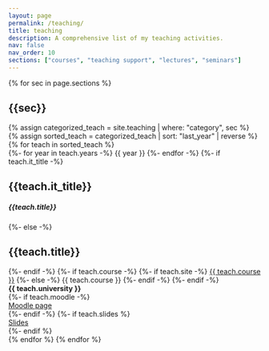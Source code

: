 ```yaml
---
layout: page
permalink: /teaching/
title: teaching
description: A comprehensive list of my teaching activities.
nav: false
nav_order: 10
sections: ["courses", "teaching support", "lectures", "seminars"]
---
```


<div class="post">
<article>
<div class="teaching">
    {% for sec in page.sections %}
        <h2 class="category">{{sec}}</h2>
        {% assign categorized_teach = site.teaching | where: "category", sec %}
        {% assign sorted_teach = categorized_teach | sort: "last_year" | reverse %}
        {% for teach in sorted_teach %}
        <div class="row teach-row">
            <div class="abbr">
                {%- for year in teach.years -%}
                    <abbr class="badge">{{ year }}</abbr>
                {%- endfor -%}
                {%- if teach.it_title -%}
                    <h2>{{teach.it_title}}</h2>
                    <h5><i>{{teach.title}}</i></h5>
                {%- else -%}
                    <h2>{{teach.title}}</h2>
                {%- endif -%}
                {%- if teach.course -%}
                    {%- if teach.site -%}
                        <a href="{{teach.site}}">{{ teach.course }}</a>
                    {%- else -%}
                        {{ teach.course }}
                    {%- endif -%}
                {%- endif -%}
                <div><span class=""><b>{{ teach.university }}</b></span>
                </div>
                {%- if teach.moodle -%}
                    <div class="links">
                    <a href="{{ teach.moodle }}" class="bibtex btn btn-sm z-depth-0 waves-effect waves-light" role="button">Moodle page</a>
                    </div>
                {%- endif -%}
                {%- if teach.slides %}
                    <div class="links">
                    <a href="{{ teach.slides }}" class="bibtex btn btn-sm z-depth-0 waves-effect waves-light" role="button">Slides</a>
                    </div>
                {%- endif %}
            </div>
        </div>
        {% endfor %}
    {% endfor %}
</div>
</article>
</div>